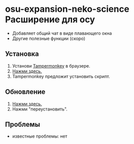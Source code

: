# osu-expansion-neko-science Расширение для осу

- Добавляет общий чат в виде плавающего окна
- Другие полезные функции (скоро)

## Установка

1. Установи [Tampermonkey](https://www.tampermonkey.net/) в браузере.
2. [Нажми здесь.](https://github.com/fujiyaa/osu-expansion-neko-science/raw/main/osu-expansion-neko-science.user.js)
3. Tampermonkey предложит установить скрипт.

## Обновление
1. [Нажми здесь.](https://github.com/fujiyaa/osu-expansion-neko-science/raw/main/osu-expansion-neko-science.user.js)
2. Нажми "переустановить".

## Проблемы

- известные проблемы: нет
